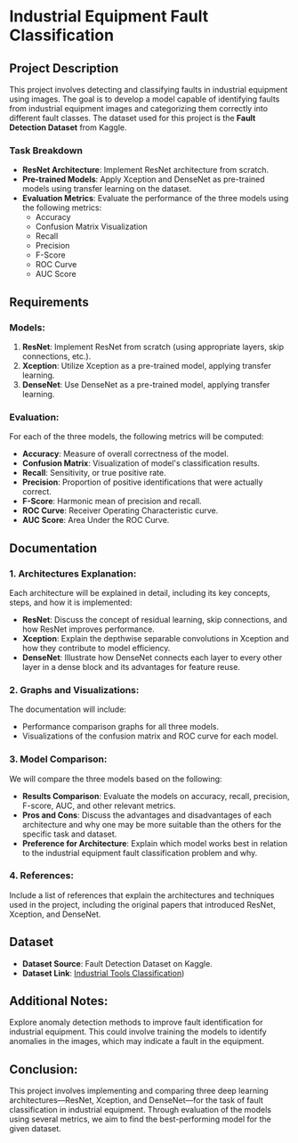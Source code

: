 # Industrial Equipment Fault Classification

## Project Description
This project involves detecting and classifying faults in industrial equipment using images. The goal is to develop a model capable of identifying faults from industrial equipment images and categorizing them correctly into different fault classes. The dataset used for this project is the **Fault Detection Dataset** from Kaggle.

### Task Breakdown
- **ResNet Architecture**: Implement ResNet architecture from scratch.
- **Pre-trained Models**: Apply Xception and DenseNet as pre-trained models using transfer learning on the dataset.
- **Evaluation Metrics**: Evaluate the performance of the three models using the following metrics:
  - Accuracy
  - Confusion Matrix Visualization
  - Recall
  - Precision
  - F-Score
  - ROC Curve
  - AUC Score

## Requirements
### Models:
1. **ResNet**: Implement ResNet from scratch (using appropriate layers, skip connections, etc.).
2. **Xception**: Utilize Xception as a pre-trained model, applying transfer learning.
3. **DenseNet**: Use DenseNet as a pre-trained model, applying transfer learning.

### Evaluation:
For each of the three models, the following metrics will be computed:
- **Accuracy**: Measure of overall correctness of the model.
- **Confusion Matrix**: Visualization of model's classification results.
- **Recall**: Sensitivity, or true positive rate.
- **Precision**: Proportion of positive identifications that were actually correct.
- **F-Score**: Harmonic mean of precision and recall.
- **ROC Curve**: Receiver Operating Characteristic curve.
- **AUC Score**: Area Under the ROC Curve.

## Documentation
### 1. **Architectures Explanation**:
Each architecture will be explained in detail, including its key concepts, steps, and how it is implemented:
- **ResNet**: Discuss the concept of residual learning, skip connections, and how ResNet improves performance.
- **Xception**: Explain the depthwise separable convolutions in Xception and how they contribute to model efficiency.
- **DenseNet**: Illustrate how DenseNet connects each layer to every other layer in a dense block and its advantages for feature reuse.

### 2. **Graphs and Visualizations**:
The documentation will include:
- Performance comparison graphs for all three models.
- Visualizations of the confusion matrix and ROC curve for each model.

### 3. **Model Comparison**:
We will compare the three models based on the following:
- **Results Comparison**: Evaluate the models on accuracy, recall, precision, F-score, AUC, and other relevant metrics.
- **Pros and Cons**: Discuss the advantages and disadvantages of each architecture and why one may be more suitable than the others for the specific task and dataset.
- **Preference for Architecture**: Explain which model works best in relation to the industrial equipment fault classification problem and why.

### 4. **References**:
Include a list of references that explain the architectures and techniques used in the project, including the original papers that introduced ResNet, Xception, and DenseNet.

## Dataset
- **Dataset Source**: Fault Detection Dataset on Kaggle.
- **Dataset Link**: [Industrial Tools Classification](https://www.kaggle.com/datasets/niharikaamritkar/industrial-tools-classification))

## Additional Notes:
Explore anomaly detection methods to improve fault identification for industrial equipment. This could involve training the models to identify anomalies in the images, which may indicate a fault in the equipment.

## Conclusion:
This project involves implementing and comparing three deep learning architectures—ResNet, Xception, and DenseNet—for the task of fault classification in industrial equipment. Through evaluation of the models using several metrics, we aim to find the best-performing model for the given dataset.
